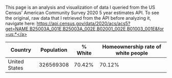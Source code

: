 This page is an analysis and visualization of data I queried from the US Census' American Community Survey 2020 5 year estimates API. To see the original, raw data that I retrieved from the API before analyzing it, navigate here: <a href="https://api.census.gov/data/2020/acs/acs5?get=NAME,B25003A_001E,B25003A_002E,B02001_002E,B01003_001E&for=us:*">https://api.census.gov/data/2020/acs/acs5?get=NAME,B25003A_001E,B25003A_002E,B02001_002E,B01003_001E&for=us:*</a>

|Country|Population|% White|Homeownership rate of white people|
|---|---|---|---|
|United States|326569308|70.42%|70.12%|

